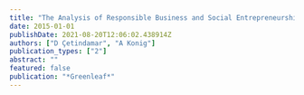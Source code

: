 ```yaml
---
title: "The Analysis of Responsible Business and Social Entrepreneurship: Country Study of Turkey"
date: 2015-01-01
publishDate: 2021-08-20T12:06:02.438914Z
authors: ["D Çetindamar", "A Konig"]
publication_types: ["2"]
abstract: ""
featured: false
publication: "*Greenleaf*"
---
```


